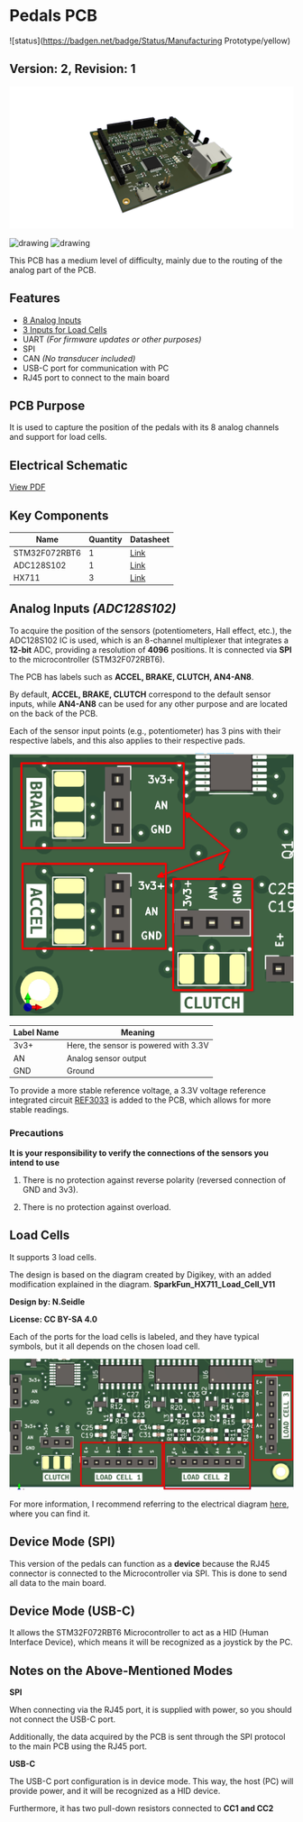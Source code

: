# Pedals PCB
![status](https://badgen.net/badge/Status/Manufacturing Prototype/yellow)
## Version: 2, Revision: 1

![Pedals PCB v2 Rev1](./img/Pedals3.png)

<img src="../img/front_bgr.png" alt="drawing" width="350"/>
<img src="../img/back_bgr.png" alt="drawing" width="350"/>

This PCB has a medium level of difficulty, mainly due to the routing of the analog part of the PCB.

## Features

- [8 Analog Inputs](#analog-inputs-adc128s102)
- [3 Inputs for Load Cells](#load-cells)
- UART _(For firmware updates or other purposes)_
- SPI
- CAN _(No transducer included)_
- USB-C port for communication with PC
- RJ45 port to connect to the main board

## PCB Purpose
It is used to capture the position of the pedals with its 8 analog channels and support for load cells.

## Electrical Schematic 

[View PDF](./pdfs/kicad_schematic.pdf)

## Key Components

|Name|Quantity|Datasheet|
|-|-|-|
|STM32F072RBT6|1|[Link](https://datasheet.lcsc.com/lcsc/1809301214_STMicroelectronics-STM32F072RBT6_C46046.pdf)|
|ADC128S102|1|[Link](https://datasheet.lcsc.com/lcsc/2304140030_Texas-Instruments-ADC128S102CIMTX-NOPB_C179666.pdf)|
|HX711|3|[Link](https://cdn.sparkfun.com/datasheets/Sensors/ForceFlex/hx711_english.pdf)|

## Analog Inputs _(ADC128S102)_

To acquire the position of the sensors (potentiometers, Hall effect, etc.), the ADC128S102 IC is used, which is an 8-channel multiplexer that integrates a **12-bit** ADC, providing a resolution of **4096** positions. It is connected via **SPI** to the microcontroller (STM32F072RBT6).

The PCB has labels such as **ACCEL, BRAKE, CLUTCH, AN4-AN8**.

By default, **ACCEL, BRAKE, CLUTCH** correspond to the default sensor inputs, while **AN4-AN8** can be used for any other purpose and are located on the back of the PCB.

Each of the sensor input points (e.g., potentiometer) has 3 pins with their respective labels, and this also applies to their respective pads.

![inputs](./img/señales.png)

|Label Name|Meaning|
|-|-|
|3v3+|Here, the sensor is powered with 3.3V|
|AN|Analog sensor output|
|GND|Ground|

To provide a more stable reference voltage, a 3.3V voltage reference integrated circuit [REF3033](http://www.ti.com/lit/ds/symlink/ref3033.pdf) is added to the PCB, which allows for more stable readings.

### Precautions

**It is your responsibility to verify the connections of the sensors you intend to use**

1. There is no protection against reverse polarity (reversed connection of GND and 3v3).

2. There is no protection against overload.

## Load Cells

It supports 3 load cells.

The design is based on the diagram created by Digikey, with an added modification explained in the diagram. **SparkFun_HX711_Load_Cell_V11**

**Design by: N.Seidle**

**License: CC BY-SA 4.0**

Each of the ports for the load cells is labeled, and they have typical symbols, but it all depends on the chosen load cell.

![load-cells](./img/load_cells.png)

For more information, I recommend referring to the electrical diagram [here](./pdfs/kicad_schematic.pdf#page=5), where you can find it.

## Device Mode (SPI)
This version of the pedals can function as a **device** because the RJ45 connector is connected to the Microcontroller via SPI. This is done to send all data to the main board.

## Device Mode (USB-C)
It allows the STM32F072RBT6 Microcontroller to act as a HID (Human Interface Device), which means it will be recognized as a joystick by the PC.

## Notes on the Above-Mentioned Modes

**SPI**

When connecting via the RJ45 port, it is supplied with power, so you should not connect the USB-C port.

Additionally, the data acquired by the PCB is sent through the SPI protocol to the main PCB using the RJ45 port.

**USB-C**

The USB-C port configuration is in device mode. This way, the host (PC) will provide power, and it will be recognized as a HID device.

Furthermore, it has two pull-down resistors connected to **CC1 and CC2**
